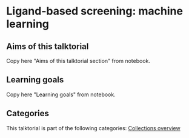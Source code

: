 # Ligand-based screening: machine learning

## Aims of this talktorial

Copy here "Aims of this talktorial section" from notebook.

## Learning goals

Copy here "Learning goals" from notebook.

## Categories

This talktorial is part of the following categories: [Collections overview](link)